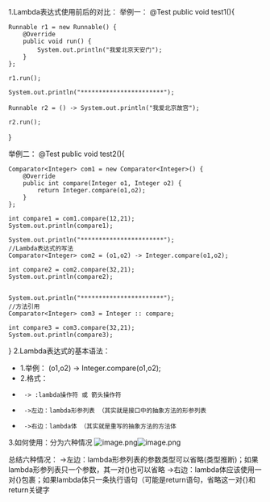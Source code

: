 1.Lambda表达式使用前后的对比：
举例一：
@Test
public void test1(){

    Runnable r1 = new Runnable() {
        @Override
        public void run() {
            System.out.println("我爱北京天安门");
        }
    };

    r1.run();

    System.out.println("***********************");

    Runnable r2 = () -> System.out.println("我爱北京故宫");

    r2.run();
}

举例二：
@Test
public void test2(){

    Comparator<Integer> com1 = new Comparator<Integer>() {
        @Override
        public int compare(Integer o1, Integer o2) {
            return Integer.compare(o1,o2);
        }
    };

    int compare1 = com1.compare(12,21);
    System.out.println(compare1);

    System.out.println("***********************");
    //Lambda表达式的写法
    Comparator<Integer> com2 = (o1,o2) -> Integer.compare(o1,o2);

    int compare2 = com2.compare(32,21);
    System.out.println(compare2);


    System.out.println("***********************");
    //方法引用
    Comparator<Integer> com3 = Integer :: compare;

    int compare3 = com3.compare(32,21);
    System.out.println(compare3);
}
2.Lambda表达式的基本语法：
* 1.举例： (o1,o2) -> Integer.compare(o1,o2);
* 2.格式：
*      -> :lambda操作符 或 箭头操作符
*      ->左边：lambda形参列表 （其实就是接口中的抽象方法的形参列表
*      ->右边：lambda体 （其实就是重写的抽象方法的方法体

3.如何使用：分为六种情况
![image.png](https://cdn.nlark.com/yuque/0/2022/png/28932072/1655996545615-05b17bcc-8345-47a6-8672-b23dcaacce5f.png#clientId=u62afb866-52fe-4&from=paste&height=352&id=u4a469d6e&originHeight=352&originWidth=717&originalType=binary&ratio=1&rotation=0&showTitle=false&size=50979&status=done&style=none&taskId=ufa85ab82-a6a5-43d5-a357-7f04ecaf2cb&title=&width=717)![image.png](https://cdn.nlark.com/yuque/0/2022/png/28932072/1655996553149-f915ceaf-9786-428f-9ce8-70de25778aca.png#clientId=u62afb866-52fe-4&from=paste&height=355&id=u7a133cda&originHeight=355&originWidth=727&originalType=binary&ratio=1&rotation=0&showTitle=false&size=74887&status=done&style=none&taskId=ud80428b6-a3f4-418d-b63f-23ff7e3452c&title=&width=727)


总结六种情况：
->左边：lambda形参列表的参数类型可以省略(类型推断)；如果lambda形参列表只一个参数，其一对()也可以省略
->右边：lambda体应该使用一对{}包裹；如果lambda体只一条执行语句（可能是return语句，省略这一对{}和return关键字












